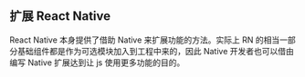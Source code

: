 ## 扩展 React Native

React Native 本身提供了借助 Native 来扩展功能的方法。实际上 RN 的相当一部分基础组件都是作为可选模块加入到工程中来的，因此 Native 开发者也可以借由编写 Native 扩展达到让 js 使用更多功能的目的。

